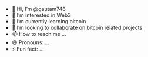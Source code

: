 - 👋 Hi, I’m @gautam748
- 👀 I’m interested in Web3
- 🌱 I’m currently learning bitcoin
- 💞️ I’m looking to collaborate on bitcoin related projects
- 📫 How to reach me ...
- 😄 Pronouns: ...
- ⚡ Fun fact: ...

<!---
gautam748/gautam748 is a ✨ special ✨ repository because its `README.md` (this file) appears on your GitHub profile.
You can click the Preview link to take a look at your changes.
--->
